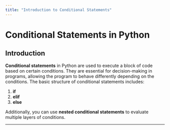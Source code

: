 ```yaml
---
title: "Introduction to Conditional Statements"
---
```


# Conditional Statements in Python

## Introduction

**Conditional statements** in Python are used to execute a block of code based on certain conditions. They are essential for decision-making in programs, allowing the program to behave differently depending on the conditions. The basic structure of conditional statements includes:

1. **if**
2. **elif**
3. **else**

Additionally, you can use **nested conditional statements** to evaluate multiple layers of conditions.

---